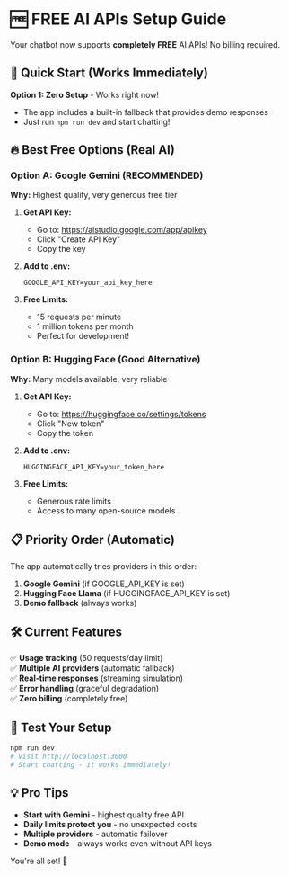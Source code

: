 # 🆓 FREE AI APIs Setup Guide

Your chatbot now supports **completely FREE** AI APIs! No billing required.

## 🚀 Quick Start (Works Immediately)

**Option 1: Zero Setup** - Works right now!
- The app includes a built-in fallback that provides demo responses
- Just run `npm run dev` and start chatting!

## 🔥 Best Free Options (Real AI)

### **Option A: Google Gemini (RECOMMENDED)**
**Why:** Highest quality, very generous free tier

1. **Get API Key:**
   - Go to: https://aistudio.google.com/app/apikey
   - Click "Create API Key"
   - Copy the key

2. **Add to .env:**
   ```
   GOOGLE_API_KEY=your_api_key_here
   ```

3. **Free Limits:**
   - 15 requests per minute
   - 1 million tokens per month
   - Perfect for development!

### **Option B: Hugging Face (Good Alternative)**
**Why:** Many models available, very reliable

1. **Get API Key:**
   - Go to: https://huggingface.co/settings/tokens
   - Click "New token"
   - Copy the token

2. **Add to .env:**
   ```
   HUGGINGFACE_API_KEY=your_token_here
   ```

3. **Free Limits:**
   - Generous rate limits
   - Access to many open-source models

## 📋 Priority Order (Automatic)

The app automatically tries providers in this order:
1. **Google Gemini** (if GOOGLE_API_KEY is set)
2. **Hugging Face Llama** (if HUGGINGFACE_API_KEY is set)
3. **Demo fallback** (always works)

## 🛠 Current Features

✅ **Usage tracking** (50 requests/day limit)  
✅ **Multiple AI providers** (automatic fallback)  
✅ **Real-time responses** (streaming simulation)  
✅ **Error handling** (graceful degradation)  
✅ **Zero billing** (completely free)

## 🚀 Test Your Setup

```bash
npm run dev
# Visit http://localhost:3000
# Start chatting - it works immediately!
```

## 💡 Pro Tips

- **Start with Gemini** - highest quality free API
- **Daily limits protect you** - no unexpected costs
- **Multiple providers** - automatic failover
- **Demo mode** - always works even without API keys

You're all set! 🎉
